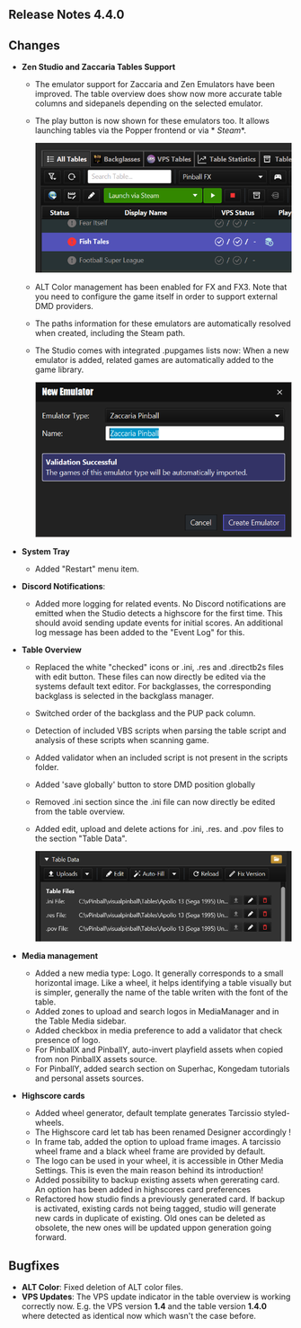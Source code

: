## Release Notes 4.4.0

## Changes

- **Zen Studio and Zaccaria Tables Support**
    - The emulator support for Zaccaria and Zen Emulators have been improved. The table overview does show now more
      accurate table columns and sidepanels depending on the selected emulator.
    - The play button is now shown for these emulators too. It allows launching tables via the Popper frontend or via *
      *Steam**.

      <img src="https://github.com/syd711/vpin-studio/blob/main/documentation/release-notes/launch-steam.png?raw=true" width="500" />

  - ALT Color management has been enabled for FX and FX3. Note that you need to configure the game itself in order to
    support external DMD providers.
  - The paths information for these emulators are automatically resolved when created, including the Steam path.
  - The Studio comes with integrated .pupgames lists now: When a new emulator is added, related games are
    automatically added to the game library.

    <img src="https://github.com/syd711/vpin-studio/blob/main/documentation/system-manager/new-emulator.png?raw=true" width="500" />

- **System Tray**
    - Added "Restart" menu item.

- **Discord Notifications**:
    - Added more logging for related events. No Discord notifications are emitted when the Studio detects a
      highscore for the first time. This should avoid sending update events for initial scores. An additional log
      message has been added to the "Event Log" for this.

- **Table Overview**
    - Replaced the white "checked" icons or .ini, .res and .directb2s files with edit button. These files can now
      directly be edited via the systems default text editor. For backglasses, the corresponding backglass is selected
      in the backglass manager.
    - Switched order of the backglass and the PUP pack column.
    - Detection of included VBS scripts when parsing the table script and analysis of these scripts when scanning game.
    - Added validator when an included script is not present in the scripts folder.
    - Added 'save globally' button to store DMD position globally
    - Removed .ini section since the .ini file can now directly be edited from the table overview.
    - Added edit, upload and delete actions for .ini, .res. and .pov files to the section "Table Data".

      <img src="https://github.com/syd711/vpin-studio/blob/main/documentation/tables/table-files.png?raw=true" width="500" />

- **Media management**
    - Added a new media type: Logo. It generally corresponds to a small horizontal image. Like a wheel, it helps
      identifying a table visually but is simpler, generally the name of the table writen with the font of the table.
    - Added zones to upload and search logos in MediaManager and in the Table Media sidebar.
    - Added checkbox in media preference to add a validator that check presence of logo.
    - For PinballX and PinballY, auto-invert playfield assets when copied from non PinballX assets source.
    - For PinballY, added search section on Superhac, Kongedam tutorials and personal assets sources.

- **Highscore cards**
    - Added wheel generator, default template generates Tarcissio styled-wheels.
    - The Highscore card let tab has been renamed Designer accordingly !
    - In frame tab, added the option to upload frame images. A tarcissio wheel frame and a black wheel frame are provided by default.
    - The logo can be used in your wheel, it is accessible in Other Media Settings. This is even the main reason behind its introduction!
    - Added possibility to backup existing assets when gererating card. An option has been added in highscores card preferences
    - Refactored how studio finds a previously generated card. If backup is activated, existing cards not being tagged, 
      studio will generate new cards in duplicate of existing. Old ones can be deleted as obsolete, the new ones will 
      be updated uppon generation going forward.

## Bugfixes

- **ALT Color**: Fixed deletion of ALT color files.
- **VPS Updates**: The VPS update indicator in the table overview is working correctly now. E.g. the VPS version **1.4**
  and the table version **1.4.0** where detected as identical now which wasn't the case before.  

